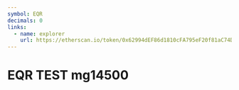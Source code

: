 ```yaml
---
symbol: EQR
decimals: 0
links:
  - name: explorer
    url: https://etherscan.io/token/0x62994dEF86d1810cFA795eF20f81aC74Dc43d155
---
```


# EQR TEST mg14500
